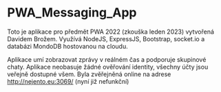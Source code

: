 # PWA_Messaging_App
Toto je aplikace pro předmět PWA 2022 (zkouška leden 2023) vytvořená Davidem Brožem. Využívá NodeJS, ExpressJS, Bootstrap, socket.io a databázi MondoDB hostovanou na cloudu.

Aplikace umí zobrazovat zprávy v reálném čas a podporuje skupinové chaty. Aplikace neobasuje žádné ověřování identity, všechny účty jsou veřejně dostupné všem. 
Byla zvěřejněná online na adrese http://nejento.eu:3069/ (nyní již nefunkční)
